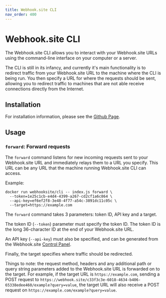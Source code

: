 ```yaml
---
title: Webhook.site CLI
nav_order: 400
---
```


# Webhook.site CLI

The Webhook.site CLI allows you to interact with your Webhook.site URLs using the command-line interface on your computer or a server.

The CLI is still in its infancy, and currently it's main functionality is to redirect traffic from your Webhook.site URL to the machine where the CLI is being run. You then specify a URL for where the requests should be sent, allowing you to redirect traffic to machines that are not able receive connections directly from the Internet.

## Installation

For installation information, please see the [Github Page](https://github.com/webhooksite/cli/tree/master#how-to-use).

## Usage

### `forward`: Forward requests

The `forward` command listens for new incoming requests sent to your Webhook.site URL and immediately relays them to a URL you specify. This URL can be any URL that the machine running Webhook.site CLI can access.

Example: 

```shell
docker run webhooksite/cli -- index.js forward \
  --token=1e25c1cb-e4d4-4399-a267-cd2cf1a6c864 \
  --api-key=ef6ef2f8-3e48-4f77-a54c-3891dc11c05c \ 
  --target=https://example.com
```

The `forward` command takes 3 parameters: token ID, API key and a target.

The token ID (`--token`) parameter must specify the token ID. The token ID is the long 36-character ID at the end of your Webhook.site URL.

An API key (`--api-key`) must also be specified, and can be generated from the Webhook.site [Control Panel](https://webhook.site/control-panel).

Finally, the target specifies where traffic should be redirected. 

Things to note: the request method, headers and any additional path or query string parameters added to the Webhook.site URL is forwarded on to the target. For example, if the target URL is `https://example.com`, sending a POST request to `https://webhook.site/c33f3c3e-6018-4634-b406-65338edee460/example?query=value`, the target URL will also receive a POST request on `https://example.com/example?query=value`.